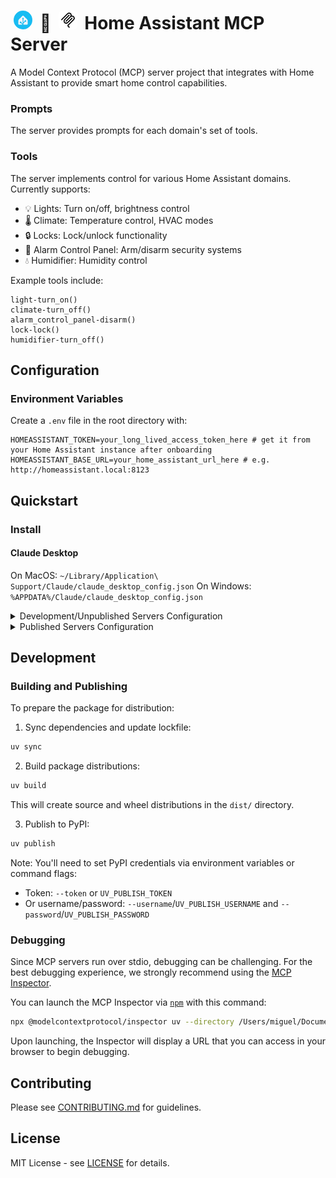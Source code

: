 # <img src="./img/ha.png" height="30" style="border-radius: 250%; margin: 0 5px;"> 🤝 <img src="./img/mcp.png" height="30" style="border-radius: 20%; margin: 0 5px;"> Home Assistant MCP Server

A Model Context Protocol (MCP) server project that integrates with Home Assistant to provide smart home control capabilities.

### Prompts

The server provides prompts for each domain's set of tools. 

### Tools

The server implements control for various Home Assistant domains. Currently supports:
- 💡 Lights: Turn on/off, brightness control
- 🌡️ Climate: Temperature control, HVAC modes
- 🔒 Locks: Lock/unlock functionality  
- 🚨 Alarm Control Panel: Arm/disarm security systems
- 💧 Humidifier: Humidity control


Example  tools include:

```
light-turn_on()
climate-turn_off()
alarm_control_panel-disarm()
lock-lock()
humidifier-turn_off()
```

## Configuration

### Environment Variables

Create a `.env` file in the root directory with:

```
HOMEASSISTANT_TOKEN=your_long_lived_access_token_here # get it from your Home Assistant instance after onboarding
HOMEASSISTANT_BASE_URL=your_home_assistant_url_here # e.g. http://homeassistant.local:8123
```

## Quickstart



### Install

#### Claude Desktop

On MacOS: `~/Library/Application\ Support/Claude/claude_desktop_config.json`
On Windows: `%APPDATA%/Claude/claude_desktop_config.json`

<details>
  <summary>Development/Unpublished Servers Configuration</summary>
  ```
  "mcpServers": {
    "home-assistant-server": {
      "command": "uv",
      "args": [
        "--directory",
        "/path/to/home-assistant-server",
        "run",
        "home-assistant-server"
      ]
    }
  }
  ```
</details>

<details>
  <summary>Published Servers Configuration</summary>
  ```
  "mcpServers": {
    "home-assistant-server": {
      "command": "uvx",
      "args": [
        "home-assistant-server"
      ]
    }
  }
  ```
</details>

## Development

### Building and Publishing

To prepare the package for distribution:

1. Sync dependencies and update lockfile:
```bash
uv sync
```

2. Build package distributions:
```bash
uv build
```

This will create source and wheel distributions in the `dist/` directory.

3. Publish to PyPI:
```bash
uv publish
```

Note: You'll need to set PyPI credentials via environment variables or command flags:
- Token: `--token` or `UV_PUBLISH_TOKEN`
- Or username/password: `--username`/`UV_PUBLISH_USERNAME` and `--password`/`UV_PUBLISH_PASSWORD`

### Debugging

Since MCP servers run over stdio, debugging can be challenging. For the best debugging
experience, we strongly recommend using the [MCP Inspector](https://github.com/modelcontextprotocol/inspector).


You can launch the MCP Inspector via [`npm`](https://docs.npmjs.com/downloading-and-installing-node-js-and-npm) with this command:

```bash
npx @modelcontextprotocol/inspector uv --directory /Users/miguel/Documents/home-assistant-server/home-assistant-server run home-assistant-server
```


Upon launching, the Inspector will display a URL that you can access in your browser to begin debugging.


## Contributing

Please see [CONTRIBUTING.md](CONTRIBUTING.md) for guidelines.

## License

MIT License - see [LICENSE](LICENSE) for details.